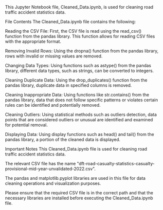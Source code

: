 This Jupyter Notebook file, Cleaned_Data.ipynb, is used for cleaning road traffic accident statistics data.

File Contents
The Cleaned_Data.ipynb file contains the following:

Reading the CSV File: First, the CSV file is read using the read_csv() function from the pandas library. This function allows for reading CSV files with the appropriate format.

Removing Invalid Rows: Using the dropna() function from the pandas library, rows with invalid or missing values are removed.

Changing Data Types: Using functions such as astype() from the pandas library, different data types, such as strings, can be converted to integers.

Cleaning Duplicate Data: Using the drop_duplicates() function from the pandas library, duplicate data in specified columns is removed.

Cleaning Inappropriate Data: Using functions like str.contains() from the pandas library, data that does not follow specific patterns or violates certain rules can be identified and potentially removed.

Cleaning Outliers: Using statistical methods such as outliers detection, data points that are considered outliers or unusual are identified and examined for potential removal.

Displaying Data: Using display functions such as head() and tail() from the pandas library, a portion of the cleaned data is displayed.

Important Notes
This Cleaned_Data.ipynb file is used for cleaning road traffic accident statistics data.

The relevant CSV file has the name "dft-road-casualty-statistics-casualty-provisional-mid-year-unvalidated-2022.csv".

The pandas and matplotlib.pyplot libraries are used in this file for data cleaning operations and visualization purposes.

Please ensure that the required CSV file is in the correct path and that the necessary libraries are installed before executing the Cleaned_Data.ipynb file.